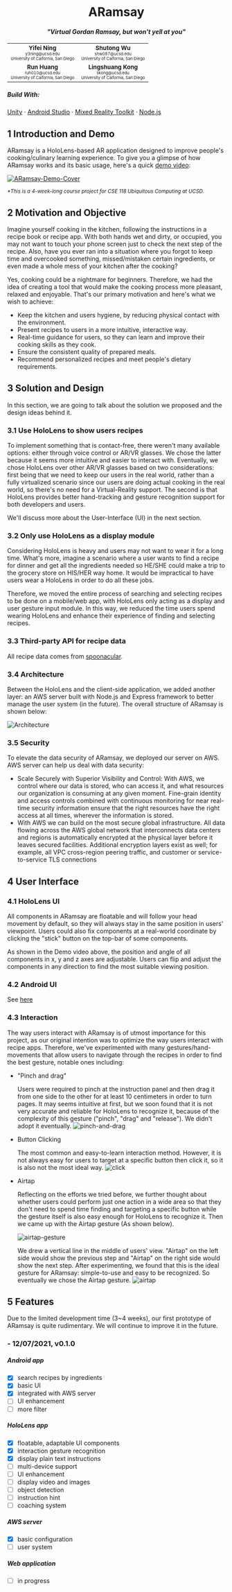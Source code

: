 <div align="center">
    <h1>
        ARamsay
    </h1>
    <h4>
        <i>"Virtual Gordan Ramsay, but won't yell at you"</i>
    </h4>
    <table>
        <tr>
            <td align="center">
                <sub><b>Yifei Ning</b><br>
                    <sub><sub>y3ning@ucsd.edu</sub><br>
                    <sup>University of Caifornia, San Diego</sup></sub></sub>
            </td>
            <td align="center">
                <sub><b>Shutong Wu</b><br>
                    <sub><sub>shw087@ucsd.edu</sub><br>
                    <sup>University of Caifornia, San Diego</sup></sub></sub>
            </td>
        </tr>
        <tr>
            <td align="center">
                <sub><b>Run Huang</b><br>
                    <sub><sub>ruh010@ucsd.edu</sub><br>
                    <sup>University of Caifornia, San Diego</sup></sub></sub>
            </td>
            <td align="center">
                <sub><b>Lingshuang Kong</b><br>
                    <sub><sub>likong@ucsd.edu</sub><br>
                    <sup>University of Caifornia, San Diego</sup></sub></sub>
            </td>
        </tr>
    </table>
</div>
<h5>
    Build With:
</h5>
<a href="">Unity</a> · <a href="">Android Studio</a> · <a href="">Mixed Reality Toolkit</a> · <a href="">Node.js</a>

## 1 Introduction and Demo

ARamsay is a HoloLens-based AR application designed to improve people's cooking/culinary learning experience. To give you a glimpse of how ARamsay works and its basic usage, here's a quick <a href="https://www.bilibili.com/video/BV1bR4y1W7h2">demo video</a>:

[![ARamsay-Demo-Cover](/Media/demo-cover.png)](https://www.bilibili.com/video/BV1bR4y1W7h2)

<i><small>*This is a 4-week-long course project for CSE 118 Ubiquitous Computing at UCSD.</small></i>

## 2 Motivation and Objective

Imagine yourself cooking in the kitchen, following the instructions in a recipe book or recipe app. With both hands wet and dirty, or occupied, you may not want to touch your phone screen just to check the next step of the recipe. Also, have you ever ran into a situation where you forgot to keep time and overcooked something, missed/mistaken certain ingredients, or even made a whole mess of your kitchen after the cooking? 

Yes, cooking could be a nightmare for beginners. Therefore, we had the idea of creating a tool that would make the cooking process more pleasant, relaxed and enjoyable. That's our primary motivation and here's what we wish to achieve:

- Keep the kitchen and users hygiene, by reducing physical contact with the environment.
- Present recipes to users in a more intuitive, interactive way.
- Real-time guidance for users, so they can learn and improve their cooking skills as they cook.
- Ensure the consistent quality of prepared meals.
- Recommend personalized recipes and meet people's dietary requirements.

## 3 Solution and Design

In this section, we are going to talk about the solution we proposed and the design ideas behind it.

### 3.1 Use HoloLens to show users recipes

To implement something that is contact-free, there weren't many available options: either through voice control or AR/VR glasses. We chose the latter because it seems more intuitive and easier to interact with. Eventually, we chose HoloLens over other AR/VR glasses based on two considerations: first being that we need to keep our users in the real world, rather than a fully virtualized scenario since our users are doing actual cooking in the real world, so there's no need for a Virtual-Reality support. The second is that HoloLens provides better hand-tracking and gesture recognition support for both developers and users.

We'll discuss more about the User-Interface (UI) in the next section.

### 3.2 Only use HoloLens as a display module

Considering HoloLens is heavy and users may not want to wear it for a long time. What's more, imagine a scenario where a user wants to find a recipe for dinner and get all the ingredients needed so HE/SHE could make a trip to the grocery store on HIS/HER way home. It would be impractical to have users wear a HoloLens in order to do all these jobs. 

Therefore, we moved the entire process of searching and selecting recipes to be done on a mobile/web app, with HoloLens only acting as a display and user gesture input module. In this way, we reduced the time users spend wearing HoloLens and enhance their experience of finding and selecting recipes.

### 3.3 Third-party API for recipe data

All recipe data comes from <a href="https://spoonacular.com/">spoonacular</a>.

### 3.4 Architecture

Between the HoloLens and the client-side application, we added another layer: an AWS server built with Node.js and Express framework to better manage the user system (in the future). The overall structure of ARamsay is shown below:

![Architecture](/Media/architecture.png)

### 3.5 Security

To elevate the data security of ARamsay, we deployed our server on AWS. AWS server can help us deal with data security:

- Scale Securely with Superior Visibility and Control: With AWS, we control where our data is stored, who can access it, and what resources our organization is consuming at any given moment. Fine-grain identity and access controls combined with continuous monitoring for near real-time security information ensure that the right resources have the right access at all times, wherever the information is stored.
- With AWS we can build on the most secure global infrastructure. All data flowing across the AWS global network that interconnects data centers and regions is automatically encrypted at the physical layer before it leaves secured facilities. Additional encryption layers exist as well; for example, all VPC cross-region peering traffic, and customer or service-to-service TLS connections

## 4 User Interface

### 4.1 HoloLens UI

All components in ARamsay are floatable and will follow your head movement by default, so they will always stay in the same position in users' viewpoint. Users could also fix components at a real-world coordinate by clicking the "stick" button on the top-bar of some components.

As shown in the Demo video above, the position and angle of all components in x, y and z axes are adjustable. Users can flip and adjust the components in any direction to find the most suitable viewing position.

### 4.2 Android UI

See <a href="#">here</a>

### 4.3 Interaction

The way users interact with ARamsay is of utmost importance for this project, as our original intention was to optimize the way users interact with recipe apps. Therefore, we've experimented with many gestures/hand-movements that allow users to navigate through the recipes in order to find the best gesture, notable ones including:

- "Pinch and drag"

  Users were required to pinch at the instruction panel and then drag it from one side to the other for at least 10 centimeters in order to turn pages. It may seems intuitive at first, but we soon found that it is not very accurate and reliable for HoloLens to recognize it, because of the complexity of this gesture ("pinch", "drag" and "release"). We didn't adopt it eventually.
  ![pinch-and-drag](/Media/1st%20version%20of%20holo.png)

- Button Clicking

  The most common and easy-to-learn interaction method. However, it is not always easy for users to target at a specific button then click it, so it is also not the most ideal way.
  ![click](/Media/2nd%20version%20of%20holo.png)

- Airtap

  Reflecting on the efforts we tried before, we further thought about whether users could perform just one action in a wide area so that they don't need to spend time finding and targeting a specific button while the gesture itself is also easy enough for HoloLens to recognize it. Then we came up with the Airtap gesture (As shown below). 

  ![airtap-gesture](/Media/air-tap-animation.gif)

  We drew a vertical line in the middle of users' view. "Airtap" on the left side would show the previous step and "Airtap" on the right side would show the next step. After experimenting, we found that this is the ideal gesture for ARamsay: simple-to-use and easy to be recognized. So eventually we chose the Airtap gesture.
  ![airtap](/Media/3rd%20version%20of%20holo.png)

## 5 Features

Due to the limited development time (3~4 weeks), our first prototype of ARamsay is quite rudimentary. We will continue to improve it in the future.

### - 12/07/2021, v0.1.0

##### Android app

- [x] search recipes by ingredients
- [x] basic UI
- [x] integrated with AWS server
- [ ] UI enhancement
- [ ] more filter

##### HoloLens app

- [x] floatable, adaptable UI components
- [x] interaction gesture recognition
- [x] display plain text instructions
- [ ] multi-device support
- [ ] UI enhancement
- [ ] display video and images
- [ ] object detection
- [ ] instruction hint
- [ ] coaching system

##### AWS server
- [x] basic configuration
- [ ] user system

##### Web application
- [ ] in progress

